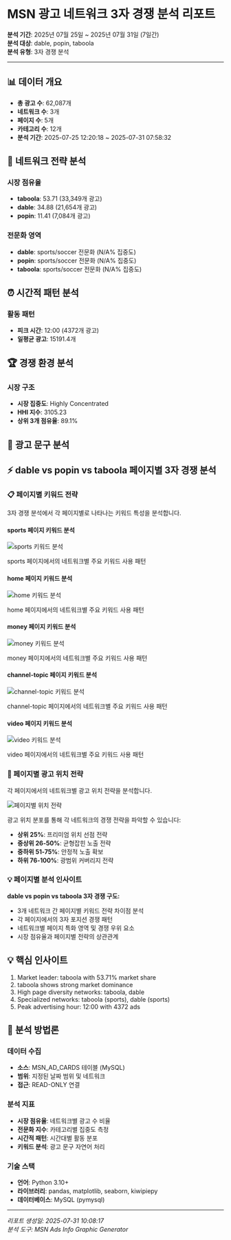# MSN 광고 네트워크 3자 경쟁 분석 리포트

**분석 기간**: 2025년 07월 25일 ~ 2025년 07월 31일 (7일간)  
**분석 대상**: dable, popin, taboola  
**분석 유형**: 3자 경쟁 분석  

---

## 📊 데이터 개요

- **총 광고 수**: 62,087개
- **네트워크 수**: 3개  
- **페이지 수**: 5개
- **카테고리 수**: 12개
- **분석 기간**: 2025-07-25 12:20:18 ~ 2025-07-31 07:58:32

## 🎯 네트워크 전략 분석

### 시장 점유율
- **taboola**: 53.71 (33,349개 광고)
- **dable**: 34.88 (21,654개 광고)
- **popin**: 11.41 (7,084개 광고)

### 전문화 영역
- **dable**: sports/soccer 전문화 (N/A% 집중도)
- **popin**: sports/soccer 전문화 (N/A% 집중도)
- **taboola**: sports/soccer 전문화 (N/A% 집중도)

## ⏰ 시간적 패턴 분석

### 활동 패턴
- **피크 시간**: 12:00 (4372개 광고)
- **일평균 광고**: 15191.4개

## 🏆 경쟁 환경 분석

### 시장 구조
- **시장 집중도**: Highly Concentrated
- **HHI 지수**: 3105.23
- **상위 3개 점유율**: 89.1%

## 📝 광고 문구 분석


## ⚡ dable vs popin vs taboola 페이지별 3자 경쟁 분석

### 📋 페이지별 키워드 전략

3자 경쟁 분석에서 각 페이지별로 나타나는 키워드 특성을 분석합니다.

#### sports 페이지 키워드 분석

![sports 키워드 분석](images/page_keywords_sports_dable-popin-taboola_2025-07-25_2025-07-31.png)

sports 페이지에서의 네트워크별 주요 키워드 사용 패턴

#### home 페이지 키워드 분석

![home 키워드 분석](images/page_keywords_home_dable-popin-taboola_2025-07-25_2025-07-31.png)

home 페이지에서의 네트워크별 주요 키워드 사용 패턴

#### money 페이지 키워드 분석

![money 키워드 분석](images/page_keywords_money_dable-popin-taboola_2025-07-25_2025-07-31.png)

money 페이지에서의 네트워크별 주요 키워드 사용 패턴

#### channel-topic 페이지 키워드 분석

![channel-topic 키워드 분석](images/page_keywords_channel-topic_dable-popin-taboola_2025-07-25_2025-07-31.png)

channel-topic 페이지에서의 네트워크별 주요 키워드 사용 패턴

#### video 페이지 키워드 분석

![video 키워드 분석](images/page_keywords_video_dable-popin-taboola_2025-07-25_2025-07-31.png)

video 페이지에서의 네트워크별 주요 키워드 사용 패턴

### 📍 페이지별 광고 위치 전략

각 페이지에서의 네트워크별 광고 위치 전략을 분석합니다.

![페이지별 위치 전략](images/page_position_strategies_dable-taboola_2025-07-25_2025-07-31.png)

광고 위치 분포를 통해 각 네트워크의 경쟁 전략을 파악할 수 있습니다:
- **상위 25%**: 프리미엄 위치 선점 전략
- **중상위 26-50%**: 균형잡힌 노출 전략
- **중하위 51-75%**: 안정적 노출 확보
- **하위 76-100%**: 광범위 커버리지 전략

### 💡 페이지별 분석 인사이트

**dable vs popin vs taboola 3자 경쟁 구도:**
- 3개 네트워크 간 페이지별 키워드 전략 차이점 분석
- 각 페이지에서의 3자 포지션 경쟁 패턴
- 네트워크별 페이지 특화 영역 및 경쟁 우위 요소
- 시장 점유율과 페이지별 전략의 상관관계

## 💡 핵심 인사이트

1. Market leader: taboola with 53.71% market share
2. taboola shows strong market dominance
3. High page diversity networks: taboola, dable
4. Specialized networks: taboola (sports), dable (sports)
5. Peak advertising hour: 12:00 with 4372 ads

## 🔬 분석 방법론

### 데이터 수집
- **소스**: MSN_AD_CARDS 테이블 (MySQL)
- **범위**: 지정된 날짜 범위 및 네트워크
- **접근**: READ-ONLY 연결

### 분석 지표
- **시장 점유율**: 네트워크별 광고 수 비율
- **전문화 지수**: 카테고리별 집중도 측정
- **시간적 패턴**: 시간대별 활동 분포
- **키워드 분석**: 광고 문구 자연어 처리

### 기술 스택
- **언어**: Python 3.10+
- **라이브러리**: pandas, matplotlib, seaborn, kiwipiepy
- **데이터베이스**: MySQL (pymysql)

---

*리포트 생성일: 2025-07-31 10:08:17*  
*분석 도구: MSN Ads Info Graphic Generator*  
